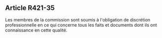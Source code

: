 ## Article R421-35

Les membres de la commission sont soumis à l'obligation de discrétion professionnelle en ce qui concerne
tous les faits et documents dont ils ont connaissance en cette qualité.

